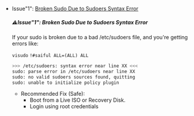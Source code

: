 
- Issue"1": [Broken Sudo Due to Sudoers Syntax Error](#issue1-broken-sudo-due-to-sudoers-syntax-error)


  ##### ⚠️Issue"1": Broken Sudo Due to Sudoers Syntax Error
  If your sudo is broken due to a bad /etc/sudoers file, and you're getting errors like:
  
  ```visudo```
  ```!#saiful ALL=(ALL) ALL```
  
  ```sh
  >>> /etc/sudoers: syntax error near line XX <<<
  sudo: parse error in /etc/sudoers near line XX
  sudo: no valid sudoers sources found, quitting
  sudo: unable to initialize policy plugin
  ```
  - Recommended Fix (Safe):
    - Boot from a Live ISO or Recovery Disk.
    - Login using root credentials
